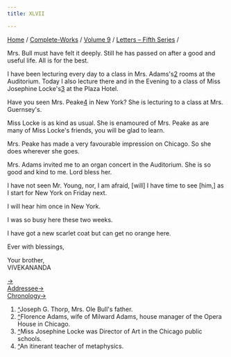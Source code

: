 ```yaml
---
title: XLVII

---
```



[Home](../../../index.htm) / [Complete-Works](../../complete_works.htm)
/ [Volume 9](../volume_9_contents.htm) / [Letters – Fifth
Series](letters_fifth_series_contents.htm) /


Mrs. Bull must have felt it deeply. Still he has passed on after a good
and useful life. All is for the best.

I have been lecturing every day to a class in Mrs. Adams's[2](#fn2)
rooms at the Auditorium. Today I also lecture there and in the Evening
to a class of Miss Josephine Locke's[3](#fn3) at the Plaza Hotel.

Have you seen Mrs. Peake[4](#fn4) in New York? She is lecturing to a
class at Mrs. Guernsey's.

Miss Locke is as kind as usual. She is enamoured of Mrs. Peake as are
many of Miss Locke's friends, you will be glad to learn.

Mrs. Peake has made a very favourable impression on Chicago. So she does
wherever she goes.

Mrs. Adams invited me to an organ concert in the Auditorium. She is so
good and kind to me. Lord bless her.

I have not seen Mr. Young, nor, I am afraid, \[will\] I have time to see
\[him,\] as I start for New York on Friday next.

I will hear him once in New York.

I was so busy here these two weeks.

I have got a new scarlet coat but can get no orange here.

Ever with blessings,

Your brother,  
VIVEKANANDA

[→](048_adhyapakji.htm)  
[Addressee→](086_miss_thursby.htm)  
[Chronology→](../../volume_5/epistles_first_series/031_ole_bull.htm)



1.  [^](#fn1_1)Joseph G. Thorp, Mrs. Ole Bull's father.
2.  [^](#fn2_1)Florence Adams, wife of Milward Adams, house manager of
    the Opera House in Chicago.
3.  [^](#fn3_1)Miss Josephine Locke was Director of Art in the Chicago
    public schools.
4.  [^](#fn4_1)An itinerant teacher of metaphysics.
